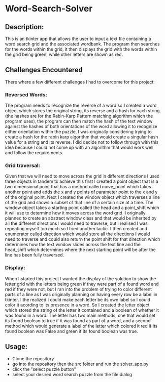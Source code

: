 # Word-Search-Solver
## Description:
This is an tkinter app that allows the user to input a text file containing a word search grid and the associated wordbank.
The program then searches for the words within the grid, it then displays the grid with the words within the grid being green,
while other letters are shown as red.
## Challenges Encountered
There where a few different challenges I had to overcome for this project:
### Reversed Words:
The program needs to recognize the reverse of a word so I created a word object which stores the original string, its reverse and a hash for each string (the hashes are for the Rabin-Karp Pattern matching algorithm which the program uses), the program can then match the hash of the text window against the hashes of both orientations of the word allowing it to recognize either orientation within the puzzle, I was originally considering trying to create a hash for the rabin karp algorithm that would create a singular hash value for a string and its reverse. I did decide not to follow through with this idea because I could not come up with an algorithm that would work well and follow the requirements.
### Grid traversal:
Given that we will need to move across the grid in different directions I used three objects in tandem to achieve this first I created a point object that is a two dimensional point that has a method called move_point which takes another point and adds the x and y points of parameter point to the x and y of the original point. Next I created the window object which traverses a line of the grid and shows a subset of that line of a certain size at a time. The window object takes a starting point called the head and a point_shift which it will use to determine how it moves across the word grid. I originally planned to create an abstract window class and that would be inherited by all the different directions I would need to traverse, but i realised I was repeating myself too much so I tried another tactic. I then created and enumerator called direction which would store all the directions I would need to traverse and could also return the point shift for that direction which determines how the text window slides across the text line and the head_shift which determines where the next starting point will be after the line has been fully traversed.
### Display:
When I started this project I wanted the display of the solution to show the letter grid with the letters being green if they were part of a found word and red if they were not, but I ran into the problem of trying to color different parts of a line as I was originally planning on having every row be a label in tkinter. I the realized I could make each letter be its own label so I could color it acording to its presence in a word. So I created the letter object which stored the string of the letter it contained and a boolean of whether it was found in a word. The letter has two main methods, one that would set its found boolean to true if it was found as part of a word, and a second method which would generate a label of the letter which colored it red if its found boolean was False and green if its found boolean was true.
## Usage:
* Clone the repository
* go into the repository then the src folder and run the solver_app.py
* click the "select puzzle button"
* select your desired word search puzzle from the file dialog